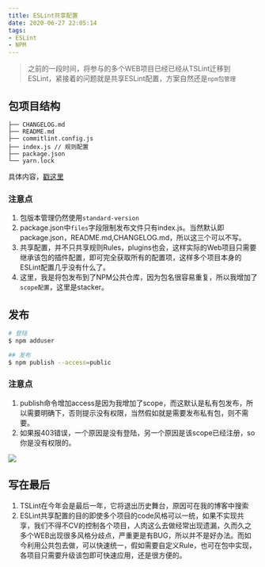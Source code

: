```yaml
---
title: ESLint共享配置
date: 2020-06-27 22:05:14
tags:
- ESLint
- NPM
---
```


> 之前的一段时间，将参与的多个WEB项目已经已经从TSLint迁移到ESLint，紧接着的问题就是共享ESLint配置，方案自然还是`npm包管理`


## 包项目结构

```
├── CHANGELOG.md
├── README.md
├── commitlint.config.js
├── index.js // 规则配置
├── package.json
└── yarn.lock

```

具体内容，[戳这里](https://github.com/alanhg/stacker-eslint-config-react)

### 注意点
1. 包版本管理仍然使用`standard-version`
2. package.json中`files`字段限制发布文件只有index.js。当然默认即package.json，README.md,CHANGELOG.md，所以这三个可以不写。
3. 共享配置，并不只共享规则Rules，plugins也会，这样实际的Web项目只需要继承该包的插件配置，即可完全获取所有的配置项，这样多个项目本身的ESLint配置几乎没有什么了。
4. 这里，我是将包发布到了NPM公共仓库，因为包名很容易重复，所以我增加了`scope配置`，这里是stacker。


## 发布
 
 
 ```bash
 # 登陆
 $ npm adduser
 
 ## 发布
 $ npm publish --access=public
 
 ```
 
### 注意点
1. publish命令增加access是因为我增加了scope，而这默认是私有包发布，所以需要明确下，否则提示没有权限，当然假如就是需要发布私有包，则不需要。
2. 如果报403错误，一个原因是没有登陆，另一个原因是该scope已经注册，so你是没有权限的。

![](https://static.1991421.cn/2020/2020-06-28-141032.jpeg)

## 写在最后
1. TSLint在今年会是最后一年，它将退出历史舞台，原因可在我的博客中搜索
2. ESLint共享配置的目的即使多个项目的code风格可以一统，如果不实现共享，我们不得不CV的控制各个项目，人肉这么去做经常出现遗漏，久而久之多个WEB出现很多风格分歧点，严重更是有BUG，所以并不是好办法。而如今利用公共包去做，可以快速统一，假如需要自定义Rule，也可在包中实现，各项目只需要升级该包即可快速应用，还是很方便的。





